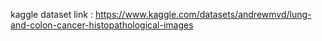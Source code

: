 kaggle dataset link :
https://www.kaggle.com/datasets/andrewmvd/lung-and-colon-cancer-histopathological-images
